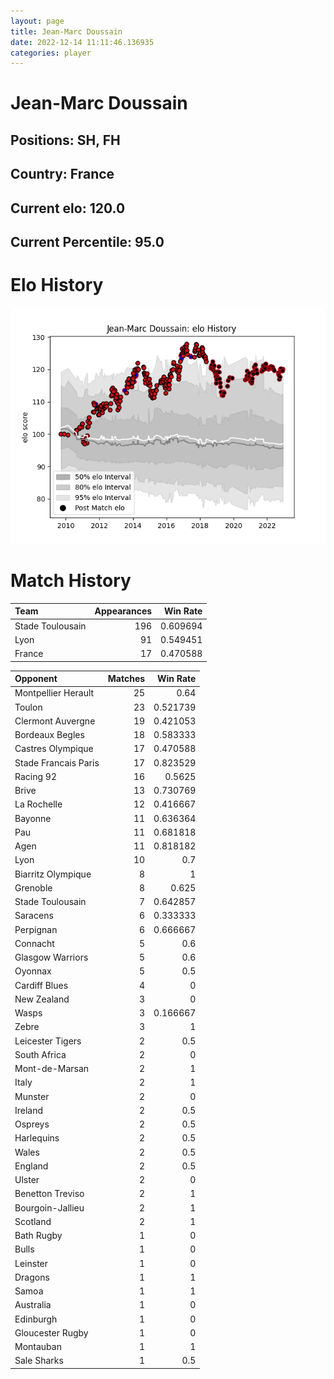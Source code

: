 ```yaml
---  
layout: page  
title: Jean-Marc Doussain  
date: 2022-12-14 11:11:46.136935  
categories: player  
---
```

# Jean-Marc Doussain

## Positions: SH, FH

## Country: France

## Current elo: 120.0

## Current Percentile: 95.0

# Elo History


![elo history](history_Jean-MarcDoussain.png)
# Match History


| Team             |   Appearances |   Win Rate |
|:-----------------|--------------:|-----------:|
| Stade Toulousain |           196 |   0.609694 |
| Lyon             |            91 |   0.549451 |
| France           |            17 |   0.470588 |

| Opponent             |   Matches |   Win Rate |
|:---------------------|----------:|-----------:|
| Montpellier Herault  |        25 |   0.64     |
| Toulon               |        23 |   0.521739 |
| Clermont Auvergne    |        19 |   0.421053 |
| Bordeaux Begles      |        18 |   0.583333 |
| Castres Olympique    |        17 |   0.470588 |
| Stade Francais Paris |        17 |   0.823529 |
| Racing 92            |        16 |   0.5625   |
| Brive                |        13 |   0.730769 |
| La Rochelle          |        12 |   0.416667 |
| Bayonne              |        11 |   0.636364 |
| Pau                  |        11 |   0.681818 |
| Agen                 |        11 |   0.818182 |
| Lyon                 |        10 |   0.7      |
| Biarritz Olympique   |         8 |   1        |
| Grenoble             |         8 |   0.625    |
| Stade Toulousain     |         7 |   0.642857 |
| Saracens             |         6 |   0.333333 |
| Perpignan            |         6 |   0.666667 |
| Connacht             |         5 |   0.6      |
| Glasgow Warriors     |         5 |   0.6      |
| Oyonnax              |         5 |   0.5      |
| Cardiff Blues        |         4 |   0        |
| New Zealand          |         3 |   0        |
| Wasps                |         3 |   0.166667 |
| Zebre                |         3 |   1        |
| Leicester Tigers     |         2 |   0.5      |
| South Africa         |         2 |   0        |
| Mont-de-Marsan       |         2 |   1        |
| Italy                |         2 |   1        |
| Munster              |         2 |   0        |
| Ireland              |         2 |   0.5      |
| Ospreys              |         2 |   0.5      |
| Harlequins           |         2 |   0.5      |
| Wales                |         2 |   0.5      |
| England              |         2 |   0.5      |
| Ulster               |         2 |   0        |
| Benetton Treviso     |         2 |   1        |
| Bourgoin-Jallieu     |         2 |   1        |
| Scotland             |         2 |   1        |
| Bath Rugby           |         1 |   0        |
| Bulls                |         1 |   0        |
| Leinster             |         1 |   0        |
| Dragons              |         1 |   1        |
| Samoa                |         1 |   1        |
| Australia            |         1 |   0        |
| Edinburgh            |         1 |   0        |
| Gloucester Rugby     |         1 |   0        |
| Montauban            |         1 |   1        |
| Sale Sharks          |         1 |   0.5      |